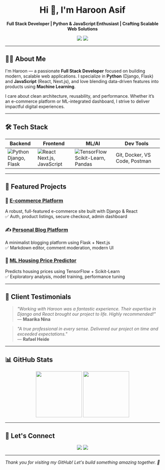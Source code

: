 <h1 align="center">Hi 👋, I'm Haroon Asif</h1>
<p align="center">
  <strong>Full Stack Developer | Python & JavaScript Enthusiast | Crafting Scalable Web Solutions</strong>
</p>

<p align="center">
  <a href="mailto:haroonasifmalik123@gmail.com"><img src="https://img.shields.io/badge/Email-HaroonAsifMalik123@gmail.com-blue?style=flat-square&logo=gmail" /></a>
  <a href="https://linkedin.com/in/haroon_asif_malik"><img src="https://img.shields.io/badge/LinkedIn-HaroonAsifMalik-blue?style=flat-square&logo=linkedin" /></a>
</p>

---

## 👨‍💻 About Me

I'm Haroon — a passionate **Full Stack Developer** focused on building modern, scalable web applications. I specialize in **Python** (Django, Flask) and **JavaScript** (React, Next.js), and love blending data-driven features into products using **Machine Learning**.

I care about clean architecture, reusability, and performance. Whether it’s an e-commerce platform or ML-integrated dashboard, I strive to deliver impactful digital experiences.

---

## 🛠️ Tech Stack

| Backend | Frontend | ML/AI | Dev Tools |
|--------|---------|--------|-----------|
| ![Python](https://img.shields.io/badge/Python-3670A0?logo=python&logoColor=white) <br> Django, Flask | ![React](https://img.shields.io/badge/React-20232A?logo=react&logoColor=61DAFB) <br> Next.js, JavaScript | ![TensorFlow](https://img.shields.io/badge/TensorFlow-FF6F00?logo=tensorflow&logoColor=white) <br> Scikit-Learn, Pandas | Git, Docker, VS Code, Postman |

---

## 🚀 Featured Projects

### 🛒 [E-commerce Platform](https://github.com/yourusername/ecommerce-platform)
A robust, full-featured e-commerce site built with Django & React  
✅ Auth, product listings, secure checkout, admin dashboard

### ✍️ [Personal Blog Platform](https://github.com/yourusername/personal-blog)
A minimalist blogging platform using Flask + Next.js  
✅ Markdown editor, comment moderation, modern UI

### 🧠 [ML Housing Price Predictor](https://github.com/yourusername/ml-model)
Predicts housing prices using TensorFlow + Scikit-Learn  
✅ Exploratory analysis, model training, performance tuning

---

## 💬 Client Testimonials

> *"Working with Haroon was a fantastic experience. Their expertise in Django and React brought our project to life. Highly recommended!"*  
> — **Maarika Nina**

> *"A true professional in every sense. Delivered our project on time and exceeded expectations."*  
> — **Rafael Heide**

---

## 📊 GitHub Stats

<p align="center">
  <img src="https://github-readme-stats.vercel.app/api?username=HaroonAsifMalik&show_icons=true&theme=radical" height="150" />
  <img src="https://github-readme-stats.vercel.app/api/top-langs/?username=HaroonAsifMalik&layout=compact&theme=radical" height="150" />
</p>

---

## 🤝 Let's Connect

<p align="center">
  <a href="mailto:haroonasifmalik123@gmail.com"><img src="https://img.shields.io/badge/Email-me-red?style=for-the-badge&logo=gmail"></a>
  <a href="https://linkedin.com/in/haroon_asif_malik"><img src="https://img.shields.io/badge/LinkedIn-connect-blue?style=for-the-badge&logo=linkedin"></a>
</p>

---

<p align="center"><i>Thank you for visiting my GitHub! Let's build something amazing together. 🚀</i></p>
